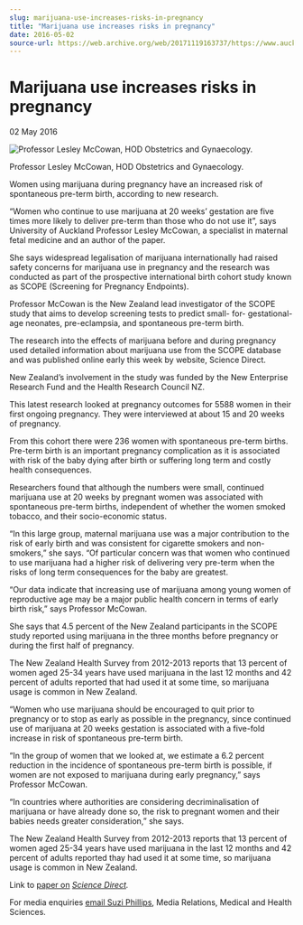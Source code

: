 ```yaml
---
slug: marijuana-use-increases-risks-in-pregnancy
title: "Marijuana use increases risks in pregnancy"
date: 2016-05-02
source-url: https://web.archive.org/web/20171119163737/https://www.auckland.ac.nz/en/about/news-events-and-notices/news/news-2016/05/marijuana-use-increases-risks-in-pregnancy.html
---
```

Marijuana use increases risks in pregnancy
==========================================

02 May 2016

![Professor Lesley McCowan, HOD Obstetrics and Gynaecology.](https://www.auckland.ac.nz/en/about/news-events-and-notices/news/news-2016/05/marijuana-use-increases-risks-in-pregnancy/_jcr_content/par/textimage/image.img.jpg/1462157135357.jpg "Professor Lesley McCowan, HOD Obstetrics and Gynaecology.")

Professor Lesley McCowan, HOD Obstetrics and Gynaecology.

Women using marijuana during pregnancy have an increased risk of spontaneous pre-term birth, according to new research.

“Women who continue to use marijuana at 20 weeks’ gestation are five times more likely to deliver pre-term than those who do not use it”, says University of Auckland Professor Lesley McCowan, a specialist in maternal fetal medicine and an author of the paper.

She says widespread legalisation of marijuana internationally had raised safety concerns for marijuana use in pregnancy and the research was conducted as part of the prospective international birth cohort study known as SCOPE (Screening for Pregnancy Endpoints).

Professor McCowan is the New Zealand lead investigator of the SCOPE study that aims to develop screening tests to predict small- for- gestational- age neonates, pre-eclampsia, and spontaneous pre-term birth.

The research into the effects of marijuana before and during pregnancy used detailed information about marijuana use from the SCOPE database and was published online early this week by website, Science Direct.

New Zealand’s involvement in the study was funded by the New Enterprise Research Fund and the Health Research Council NZ.

This latest research looked at pregnancy outcomes for 5588 women in their first ongoing pregnancy. They were interviewed at about 15 and 20 weeks of pregnancy.

From this cohort there were 236 women with spontaneous pre-term births. Pre-term birth is an important pregnancy complication as it is associated with risk of the baby dying after birth or suffering long term and costly health consequences.

Researchers found that although the numbers were small, continued marijuana use at 20 weeks by pregnant women was associated with spontaneous pre-term births, independent of whether the women smoked tobacco, and their socio-economic status.

“In this large group, maternal marijuana use was a major contribution to the risk of early birth and was consistent for cigarette smokers and non-smokers,” she says. “Of particular concern was that women who continued to use marijuana had a higher risk of delivering very pre-term when the risks of long term consequences for the baby are greatest.  

“Our data indicate that increasing use of marijuana among young women of reproductive age may be a major public health concern in terms of early birth risk,” says Professor McCowan.

She says that 4.5 percent of the New Zealand participants in the SCOPE study reported using marijuana in the three months before pregnancy or during the first half of pregnancy.

The New Zealand Health Survey from 2012-2013 reports that 13 percent of women aged 25-34 years have used marijuana in the last 12 months and 42 percent of adults reported that had used it at some time, so marijuana usage is common in New Zealand.

“Women who use marijuana should be encouraged to quit prior to pregnancy or to stop as early as possible in the pregnancy, since continued use of marijuana at 20 weeks gestation is associated with a five-fold increase in risk of spontaneous pre-term birth.

“In the group of women that we looked at, we estimate a 6.2 percent reduction in the incidence of spontaneous pre-term birth is possible, if women are not exposed to marijuana during early pregnancy,” says Professor McCowan.

“In countries where authorities are considering decriminalisation of marijuana or have already done so, the risk to pregnant women and their babies needs greater consideration,” she says.

The New Zealand Health Survey from 2012-2013 reports that 13 percent of women aged 25-34 years have used marijuana in the last 12 months and 42 percent of adults reported thay had used it at some time, so marijuana usage is common in New Zealand.

Link to [paper on](http://www.sciencedirect.com.proxy.library.adelaide.edu.au/science/journal/aip/08906238) _[Science Direct](http://www.sciencedirect.com.proxy.library.adelaide.edu.au/science/journal/aip/08906238)._

For media enquiries [email Suzi Phillips](mailto:s.phillips@auckland.ac.nz), Media Relations, Medical and Health Sciences.